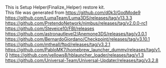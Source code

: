 This is Setup Helper(Finalize_Helper) restore kit.  
This file was generated from
https://github.com/d0k3/GodMode9
https://github.com/LumaTeam/Luma3DS/releases/tag/v13.3.3
https://github.com/PretendoNetwork/nimbus/releases/tag/v2.0.0-rc1
https://github.com/Steveice10/FBI/releases
https://github.com/astronautlevel2/Anemone3DS/releases/tag/v3.0.1
https://github.com/BernardoGiordano/Checkpoint/releases/tag/v3.10.1
https://github.com/mtheall/ftpd/releases/tag/v3.2.1
https://github.com/PabloMK7/homebrew_launcher_dummy/releases/tag/v1.0
https://github.com/yellows8/hblauncher_loader/releases/tag/v1.3
https://github.com/Universal-Team/Universal-Updater/releases/tag/v3.2.8
